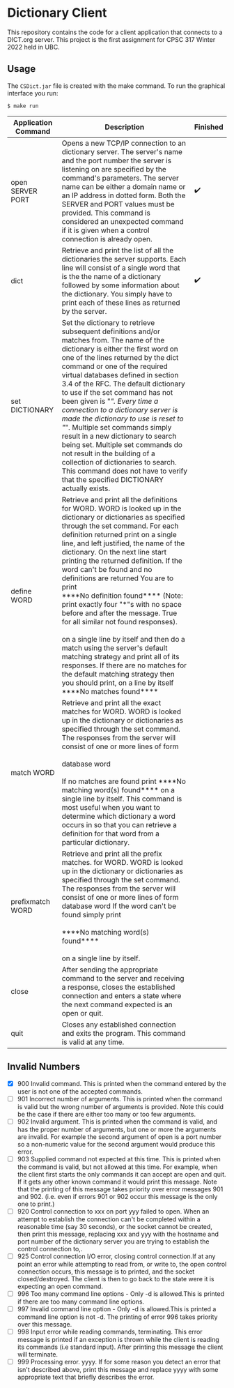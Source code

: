 # Dictionary Client
This repository contains the code for a client application that connects to a DICT.org server. This project is the first assignment for CPSC 317 Winter 2022 held in UBC.

## Usage
The <code>CSDict.jar</code> file is created with the make command. To run the graphical interface you run:
``` shell
$ make run
```
| Application Command             | Description | Finished     |
| ------------------------        | ----------- |:-------------|
| open SERVER PORT                | Opens a new TCP/IP connection to an dictionary server. The server's name and the port number the server is listening  on are specified by the command's parameters. The server name can be either a domain name or an IP address in dotted form.  Both the SERVER and PORT values must be provided. This command is considered an unexpected command if it is given when a control connection is already open.| :heavy_check_mark:|
| dict                            | Retrieve and print the list of all the dictionaries the server supports. Each line will consist of a single word that is the the name of a dictionary followed by some information about the dictionary. You simply have to print each of these lines as returned by the server.        | :heavy_check_mark:|
| set DICTIONARY                  | Set the dictionary to retrieve subsequent definitions and/or matches from. The name of the dictionary is either the first word on one of the lines returned by the dict command or one of the required virtual databases defined in section 3.4 of the RFC. The default dictionary to use if the set command has not been given is "*".  Every time a connection to a dictionary server is made the dictionary to use is reset to "*".  Multiple set commands simply result in a new dictionary to search being set. Multiple set commands do not result in the building of a collection of dictionaries to search. This command does not have to verify that the specified DICTIONARY actually exists.       |
| define WORD                     | Retrieve and print all the definitions for WORD. WORD is looked up in the dictionary or dictionaries as specified through the set command. For each definition returned print on a single line, and left justified, the name of the dictionary. On the next line start printing the returned definition. If the word can't be found and no definitions are returned You are to print  <br> \*\*\*\*No definition found\*\*\*\*  (Note: print exactly four "*"s with no space before and after the message.  True for all similar not found responses). <br><br> on a single line by itself and then do a match using the server's default matching strategy and print all of its responses. If there are no matches for the default matching strategy then you should print, on a line by itself<br>\*\*\*\*No matches found\*\*\*\*|
| match WORD                       | Retrieve and print all the exact matches for WORD. WORD is looked up in the dictionary or dictionaries as specified through the set command. The responses from the server will consist of one or more lines of form<br><br>database word<br><br>If no matches are found print \*\*\*\*No matching word(s) found\*\*\*\* on a single line by itself. This command is most useful when you want to determine which dictionary a word occurs in so that you can retrieve a definition for that word from a particular dictionary.  |
| prefixmatch WORD                 | Retrieve and print all the prefix matches. for WORD. WORD is looked up in the dictionary or dictionaries as specified through the set command. The responses from the server will consist of one or more lines of form database word If the word can't be found simply print<br><br>\*\*\*\*No matching word(s) found\*\*\*\* <br><br> on a single line by itself.|
| close                            | After sending the appropriate command to the server and receiving a response, closes the established connection and enters a state where the next command expected is an open or quit. |
| quit                             | Closes any established connection and exits the program. This command is valid at any time.|


## Invalid Numbers
- [x] 900 Invalid command. This is printed when the command entered by the user is not one of the accepted commands.
- [ ] 901 Incorrect number of arguments. This is printed when the command is valid but the wrong number of arguments is provided. Note this could be the case if there are either too many or too few arguments.
- [ ] 902 Invalid argument. This is printed when the command is valid, and has the proper number of arguments, but one or more the arguments are invalid. For example the second argument of open is a port number so a non-numeric value for the second argument would produce this error.
- [ ] 903 Supplied command not expected at this time. This is printed when the command is valid, but not allowed at this time. For example, when the client first starts the only commands it can accept are open and quit. If it gets any other known command it would print this message. Note that the printing of this message takes priority over error messages 901 and 902. (i.e. even if errors 901 or 902 occur this message is the only one to print.)
- [ ] 920 Control connection to xxx on port yyy failed to open. When an attempt to establish the connection can't be completed within a reasonable time (say 30 seconds), or the socket cannot be created, then print this message, replacing xxx and yyy with the hostname and port number of the dictionary server you are trying to establish the control connection to,.
- [ ] 925 Control connection I/O error, closing control connection.If at any point an error while attempting to read from, or write to, the open control connection occurs, this message is to printed, and the socket closed/destroyed. The client is then to go back to the state were it is expecting an open command.
- [ ] 996 Too many command line options - Only -d is allowed.This is printed if there are too many command line options.
- [ ] 997 Invalid command line option - Only -d is allowed.This is printed a command line option is not -d. The printing of error 996 takes priority over this message.
- [ ] 998 Input error while reading commands, terminating. This error message is printed if an exception is thrown while the client is reading its commands (i.e standard input). After printing this message the client will terminate.
- [ ] 999 Processing error. yyyy. If for some reason you detect an error that isn't described above, print this message and replace yyyy with some appropriate text that briefly describes the error.
